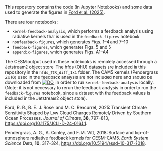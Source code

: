 This repository contains the code (in Jupyter Notebooks) and some data used to generate the figures in [Ford et al. (2025)](https://doi.org/10.1175/JCLI-D-24-0164.1).

There are four notebooks:
- `kernel-feedback-analysis`, which performs a feedback analysis using radiative kernels that is used in the `feedback-figures` notebook
- `nonfeedback-figures`, which generates Figs. 1–4 and 7–10
- `feedback-figures`, which generates Figs. 5 and 6
- `appendix-figures`, which generates Figs. A1–A4

The CESM output used in these notebooks is remotely accessed through a Jetstream2 object store. The hfds (OHU) datasets are included in this repository in the `hfds_TCR_diff_1x1` folder. The CAM5 kernels (Pendergrass 2018) used in the feedback analysis are not included here and should be downloaded from [![DOI](https://zenodo.org/badge/DOI/10.5065/D6F47MT6.svg)](https://zenodo.org/records/997902) in order to run `kernel-feedback-analysis` locally. (Note: it is not necessary to rerun the feedback analysis in order to run the `feedback-figures` notebook, since a dataset with the feedback values is included in the Jetstream2 object store).

Ford, R. R., B. E. J. Rose, and M. C. Rencurrel, 2025: Transient Climate Sensitivity Shaped by Low Cloud Changes Remotely Driven by Southern Ocean Processes. _Journal of Climate_, **38**, 797–813, https://doi.org/10.1175/JCLI-D-24-0164.1.

Pendergrass, A. G., A. Conley, and F. M. Vitt, 2018: Surface and top-of-atmosphere radiative feedback kernels for CESM-CAM5. _Earth System Science Data_, **10**, 317–324, https://doi.org/10.5194/essd-10-317-2018.
